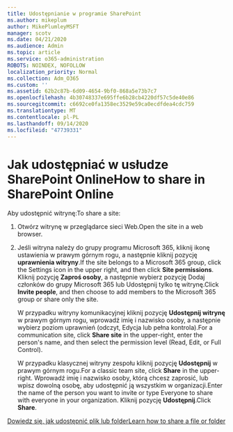 ```yaml
---
title: Udostępnianie w programie SharePoint
ms.author: mikeplum
author: MikePlumleyMSFT
manager: scotv
ms.date: 04/21/2020
ms.audience: Admin
ms.topic: article
ms.service: o365-administration
ROBOTS: NOINDEX, NOFOLLOW
localization_priority: Normal
ms.collection: Adm_O365
ms.custom: ''
ms.assetid: 62b2c87b-6d09-4654-9bf0-868a5e73b7c7
ms.openlocfilehash: 4b30748337e695ffe6b28cb4220df57c5de40e86
ms.sourcegitcommit: c6692ce0fa1358ec3529e59ca0ecdfdea4cdc759
ms.translationtype: MT
ms.contentlocale: pl-PL
ms.lasthandoff: 09/14/2020
ms.locfileid: "47739331"
---
```

# <a name="how-to-share-in-sharepoint-online"></a><span data-ttu-id="685e4-102">Jak udostępniać w usłudze SharePoint Online</span><span class="sxs-lookup"><span data-stu-id="685e4-102">How to share in SharePoint Online</span></span>

<span data-ttu-id="685e4-103">Aby udostępnić witrynę:</span><span class="sxs-lookup"><span data-stu-id="685e4-103">To share a site:</span></span>
  
1. <span data-ttu-id="685e4-104">Otwórz witrynę w przeglądarce sieci Web.</span><span class="sxs-lookup"><span data-stu-id="685e4-104">Open the site in a web browser.</span></span>
    
2. <span data-ttu-id="685e4-105">Jeśli witryna należy do grupy programu Microsoft 365, kliknij ikonę ustawienia w prawym górnym rogu, a następnie kliknij pozycję **uprawnienia witryny**.</span><span class="sxs-lookup"><span data-stu-id="685e4-105">If the site belongs to a Microsoft 365 group, click the Settings icon in the upper right, and then click **Site permissions**.</span></span> <span data-ttu-id="685e4-106">Kliknij pozycję **Zaproś osoby**, a następnie wybierz pozycję Dodaj członków do grupy Microsoft 365 lub Udostępnij tylko tę witrynę.</span><span class="sxs-lookup"><span data-stu-id="685e4-106">Click **Invite people**, and then choose to add members to the Microsoft 365 group or share only the site.</span></span> 
    
    <span data-ttu-id="685e4-107">W przypadku witryny komunikacyjnej kliknij pozycję **Udostępnij witrynę** w prawym górnym rogu, wprowadź imię i nazwisko osoby, a następnie wybierz poziom uprawnień (odczyt, Edycja lub pełna kontrola).</span><span class="sxs-lookup"><span data-stu-id="685e4-107">For a communication site, click **Share site** in the upper-right, enter the person's name, and then select the permission level (Read, Edit, or Full Control).</span></span> 
    
    <span data-ttu-id="685e4-108">W przypadku klasycznej witryny zespołu kliknij pozycję **Udostępnij** w prawym górnym rogu.</span><span class="sxs-lookup"><span data-stu-id="685e4-108">For a classic team site, click **Share** in the upper-right.</span></span> <span data-ttu-id="685e4-109">Wprowadź imię i nazwisko osoby, którą chcesz zaprosić, lub wpisz dowolną osobę, aby udostępnić ją wszystkim w organizacji.</span><span class="sxs-lookup"><span data-stu-id="685e4-109">Enter the name of the person you want to invite or type Everyone to share with everyone in your organization.</span></span> <span data-ttu-id="685e4-110">Kliknij pozycję **Udostępnij**.</span><span class="sxs-lookup"><span data-stu-id="685e4-110">Click **Share**.</span></span>
    
[<span data-ttu-id="685e4-111">Dowiedz się, jak udostępnić plik lub folder</span><span class="sxs-lookup"><span data-stu-id="685e4-111">Learn how to share a file or folder</span></span>](https://go.microsoft.com/fwlink/?linkid=511430)
  

